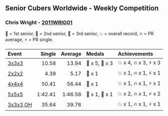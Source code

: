 ## Senior Cubers Worldwide - Weekly Competition
### Chris Wright - [2011WRIG01](https://www.worldcubeassociation.org/persons/2011WRIG01)

🥇 = 1st senior, 🥈 = 2nd senior, 🥉 = 3rd senior, 💥 = overall record, 🔥 = PR average, ⚡ = PR single.

| Event | Single | Average | Medals | Achievements|
| :-- | --: | --: | :-- | :-- |
| [3x3x3](chris_wright/333.md) | 10.58 | 13.94 | <span style="white-space: nowrap">🥇 x 5, 🥈 x 3</span> | <span style="white-space: nowrap">💥 x 4, 🔥 x 3, ⚡ x 3</span> |
| [2x2x2](chris_wright/222.md) | 4.39 | 5.17 | <span style="white-space: nowrap">🥈 x 1</span> | <span style="white-space: nowrap">💥 x 1, 🔥 x 1, ⚡ x 1</span> |
| [4x4x4](chris_wright/444.md) | 50.41 | 56.44 | <span style="white-space: nowrap">🥈 x 1</span> | <span style="white-space: nowrap">💥 x 1, 🔥 x 1, ⚡ x 1</span> |
| [5x5x5](chris_wright/555.md) | 1:42.41 | 1:46.58 | <span style="white-space: nowrap">🥇 x 1, 🥈 x 1</span> | <span style="white-space: nowrap">💥 x 2, 🔥 x 1, ⚡ x 2</span> |
| [3x3x3 OH](chris_wright/333oh.md) | 35.64 | 39.76 | <span style="white-space: nowrap"></span> | <span style="white-space: nowrap">💥 x 1, 🔥 x 1, ⚡ x 1</span> |

<!-- Global site tag (gtag.js) - Google Analytics -->
<script async src="https://www.googletagmanager.com/gtag/js?id=UA-86348435-3"></script>
<script>window.dataLayer = window.dataLayer || []; function gtag() {dataLayer.push(arguments);} gtag('js', new Date()); gtag('config', 'UA-86348435-3');</script>
